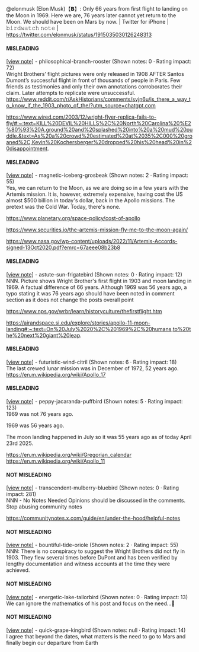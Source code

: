 @elonmusk (Elon Musk)【𝗕】: Only 66 years from first flight to landing on the Moon in 1969. Here we are, 76 years later cannot yet return to the Moon. We should have been on Mars by now. | Twitter for iPhone | 𝚋𝚒𝚛𝚍𝚠𝚊𝚝𝚌𝚑 𝚗𝚘𝚝𝚎 | https://twitter.com/elonmusk/status/1915035030126248313

#### MISLEADING

[[view note]](https://x.com/i/birdwatch/n/1915088571326685514) - philosophical-branch-rooster (Shown notes: 0 · Rating impact: 72)\
Wright Brothers’ flight pictures were only released in 1908 AFTER Santos Dumont’s successful flight in front of thousands of people in Paris. Few friends as testimonies and only their own annotations corroborates their claim. Later attempts to replicate were unsuccessful. 
https://www.reddit.com/r/AskHistorians/comments/svjn6u/is_there_a_way_to_know_if_the_1903_photo_of_the/?utm_source=chatgpt.com

https://www.wired.com/2003/12/wright-flyer-replica-fails-to-fly/#:~:text=KILL%20DEVIL%20HILLS%2C%20North%20Carolina%20%E2%80%93%20A,ground%20and%20splashed%20into%20a%20mud%20puddle.&text=As%20a%20crowd%20estimated%20at%2035%2C000%20groaned%2C,Kevin%20Kochersberger%20dropped%20his%20head%20in%20disappointment.

#### MISLEADING

[[view note]](https://x.com/i/birdwatch/n/1915080802959790143) - magnetic-iceberg-grosbeak (Shown notes: 2 · Rating impact: 55)\
Yes, we can return to the Moon, as we are doing so in a few years with the Artemis mission. It is, however, extremely expensive, having cost the US almost $500 billion in today's dollar, back in the Apollo missions. The pretext was the Cold War. Today, there's none.

https://www.planetary.org/space-policy/cost-of-apollo

https://www.securities.io/the-artemis-mission-fly-me-to-the-moon-again/

https://www.nasa.gov/wp-content/uploads/2022/11/Artemis-Accords-signed-13Oct2020.pdf?emrc=67aeee08b23b8

#### MISLEADING

[[view note]](https://x.com/i/birdwatch/n/1915061518233743527) - astute-sun-frigatebird (Shown notes: 0 · Rating impact: 12)\
NNN. Picture shows Wright Brother's first flight in 1903 and moon landing in 1969. A factual difference of 66 years. 
Although 1969 was 56 years ago, a typo stating it was 76 years ago should have been noted in comment section as it does not change the posts overall point

https://www.nps.gov/wrbr/learn/historyculture/thefirstflight.htm

https://airandspace.si.edu/explore/stories/apollo-11-moon-landing#:~:text=On%20July%2020%2C%201969%2C%20humans,to%20the%20next%20giant%20leap.


#### MISLEADING

[[view note]](https://x.com/i/birdwatch/n/1915049067962327540) - futuristic-wind-citril (Shown notes: 6 · Rating impact: 18)\
The last crewed lunar mission was in December of 1972, 52 years ago. https://en.m.wikipedia.org/wiki/Apollo_17

#### MISLEADING

[[view note]](https://x.com/i/birdwatch/n/1915046297985270225) - peppy-jacaranda-puffbird (Shown notes: 5 · Rating impact: 123)\
1969 was not 76 years ago.

1969 was 56 years ago.

The moon landing happened in July so it was 55 years ago as of today April 23rd 2025.

https://en.m.wikipedia.org/wiki/Gregorian_calendar
https://en.m.wikipedia.org/wiki/Apollo_11

#### NOT MISLEADING

[[view note]](https://x.com/i/birdwatch/n/1915126051988021281) - transcendent-mulberry-bluebird (Shown notes: 0 · Rating impact: 281)\
NNN - No Notes Needed
Opinions should be discussed in the comments.
Stop abusing community notes

https://communitynotes.x.com/guide/en/under-the-hood/helpful-notes

#### NOT MISLEADING

[[view note]](https://x.com/i/birdwatch/n/1915121978081501402) - bountiful-tide-oriole (Shown notes: 2 · Rating impact: 55)\
NNN: There is no conspiracy to suggest the Wright Brothers did not fly in 1903. They flew several times before DuPont and has been verified by lengthy documentation and witness accounts at the time they were achieved.

#### NOT MISLEADING

[[view note]](https://x.com/i/birdwatch/n/1915049105576857628) - energetic-lake-tailorbird (Shown notes: 0 · Rating impact: 13)\
We can ignore the mathematics of his post and focus on the need...🙂

#### NOT MISLEADING

[[view note]](https://x.com/i/birdwatch/n/1915066765769383965) - quick-grape-kingbird (Shown notes: null · Rating impact: 14)\
I agree that beyond the dates, what matters is the need to go to Mars and finally begin our departure from Earth
